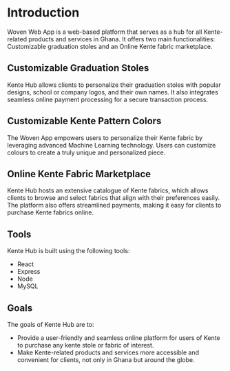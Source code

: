 # Introduction

Woven Web App is a web-based platform that serves as a hub for all Kente-related products and services in Ghana. It offers two main functionalities: Customizable graduation stoles and an Online Kente fabric marketplace.

## Customizable Graduation Stoles

Kente Hub allows clients to personalize their graduation stoles with popular designs, school or company logos, and their own names. It also integrates seamless online payment processing for a secure transaction process.

## Customizable Kente Pattern Colors

The Woven App empowers users to personalize their Kente fabric by leveraging advanced Machine Learning technology. Users can customize colours to create a truly unique and personalized piece. 

## Online Kente Fabric Marketplace

Kente Hub hosts an extensive catalogue of Kente fabrics, which allows clients to browse and select fabrics that align with their preferences easily. The platform also offers streamlined payments, making it easy for clients to purchase Kente fabrics online.

## Tools

Kente Hub is built using the following tools:

-   React
-   Express
-   Node
-   MySQL

## Goals

The goals of Kente Hub are to:

-   Provide a user-friendly and seamless online platform for users of Kente to purchase any kente stole or fabric of interest.
-   Make Kente-related products and services more accessible and convenient for clients, not only in Ghana but around the globe.

